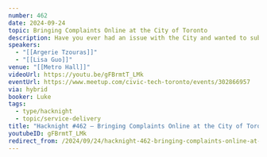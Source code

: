 ```yaml
---
number: 462
date: 2024-09-24
topic: Bringing Complaints Online at the City of Toronto
description: Have you ever had an issue with the City and wanted to submit a complaint? Previously, each of the City’s internal divisions had their own process, making it difficult to navigate. This Complaints & Compliments project is the foundational step towards unification. We will share with you some ups and downs from this project implementation and do a few interactive sessions on things to come.
speakers:
  - "[[Argerie Tzouras]]"
  - "[[Lisa Guo]]"
venue: "[[Metro Hall]]"
videoUrl: https://youtu.be/gFBrmtT_LMk
eventUrl: https://www.meetup.com/civic-tech-toronto/events/302866957
via: hybrid
booker: Luke
tags:
  - type/hacknight
  - topic/service-delivery
title: "Hacknight #462 – Bringing Complaints Online at the City of Toronto"
youtubeID: gFBrmtT_LMk
redirect_from: /2024/09/24/hacknight-462-bringing-complaints-online-at-the-city-of-toronto-with-argerie-tzouras-lisa-guo/
---
```

